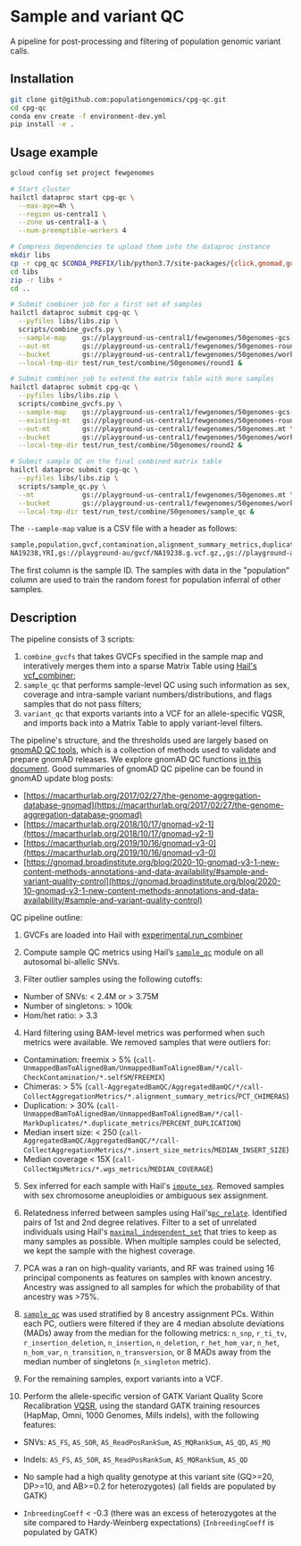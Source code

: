 # Sample and variant QC

A pipeline for post-processing and filtering of population genomic variant calls.

## Installation

```sh
git clone git@github.com:populationgenomics/cpg-qc.git
cd cpg-qc
conda env create -f environment-dev.yml
pip install -e .
```


## Usage example

```sh
gcloud config set project fewgenomes

# Start cluster
hailctl dataproc start cpg-qc \
  --max-age=4h \
  --region us-central1 \
  --zone us-central1-a \
  --num-preemptible-workers 4

# Compress dependencies to upload them into the dataproc instance
mkdir libs
cp -r cpg_qc $CONDA_PREFIX/lib/python3.7/site-packages/{click,gnomad,google,slack} libs
cd libs
zip -r libs *
cd ..

# Submit combiner job for a first set of samples
hailctl dataproc submit cpg-qc \
  --pyfiles libs/libs.zip \
  scripts/combine_gvcfs.py \
  --sample-map    gs://playground-us-central1/fewgenomes/50genomes-gcs-round1.csv \
  --out-mt        gs://playground-us-central1/fewgenomes/50genomes-round1.mt \
  --bucket        gs://playground-us-central1/fewgenomes/50genomes/work/round1 \
  --local-tmp-dir test/run_test/combine/50genomes/round1 &

# Submit combiner job to extend the matrix table with more samples
hailctl dataproc submit cpg-qc \
  --pyfiles libs/libs.zip \
  scripts/combine_gvcfs.py \
  --sample-map    gs://playground-us-central1/fewgenomes/50genomes-gcs-round2.csv \
  --existing-mt   gs://playground-us-central1/fewgenomes/50genomes-round1.mt \
  --out-mt        gs://playground-us-central1/fewgenomes/50genomes.mt \
  --bucket        gs://playground-us-central1/fewgenomes/50genomes/work/round2 \
  --local-tmp-dir test/run_test/combine/50genomes/round2 &

# Submit sample QC on the final combined matrix table
hailctl dataproc submit cpg-qc \
  --pyfiles libs/libs.zip \
  scripts/sample_qc.py \
  --mt            gs://playground-us-central1/fewgenomes/50genomes.mt \
  --bucket        gs://playground-us-central1/fewgenomes/50genomes/work/sample_qc \
  --local-tmp-dir test/run_test/combine/50genomes/sample_qc &
```

The `--sample-map` value is a CSV file with a header as follows:

```sh
sample,population,gvcf,contamination,alignment_summary_metrics,duplicate_metrics,insert_size_metrics,wgs_metrics
NA19238,YRI,gs://playground-au/gvcf/NA19238.g.vcf.gz,,gs://playground-au/<....>/NA19238.readgroup.alignment_summary_metrics,<...>/NA19238.duplicate_metrics,<...>/NA19238.insert_size_metrics,<...>/NA19238.wgs_metrics
```

The first column is the sample ID. The samples with data in the "population" column are used to train the random forest for population inferral of other samples.


## Description

The pipeline consists of 3 scripts:

1. `combine_gvcfs` that takes GVCFs specified in the sample map and interatively merges them into a sparse Matrix Table using [Hail's vcf_combiner](https://hail.is/docs/0.2/experimental/vcf_combiner.html);
2. `sample_qc` that performs sample-level QC using such information as sex, coverage and intra-sample variant numbers/distributions, and flags samples that do not pass filters;
3. `variant_qc` that exports variants into a VCF for an allele-specific VQSR, and imports back into a Matrix Table to apply variant-level filters.

The pipeline's structure, and the thresholds used are largely based on [gnomAD QC tools](https://github.com/broadinstitute/gnomad_qc), which is a collection of methods used to validate and prepare gnomAD releases. We explore gnomAD QC functions [in this document](docs/gnomad_qc.md). Good summaries of gnomAD QC pipeline can be found in gnomAD update blog posts:

* [https://macarthurlab.org/2017/02/27/the-genome-aggregation-database-gnomad](https://macarthurlab.org/2017/02/27/the-genome-aggregation-database-gnomad)
* [https://macarthurlab.org/2018/10/17/gnomad-v2-1](https://macarthurlab.org/2018/10/17/gnomad-v2-1)
* [https://macarthurlab.org/2019/10/16/gnomad-v3-0](https://macarthurlab.org/2019/10/16/gnomad-v3-0)
* [https://gnomad.broadinstitute.org/blog/2020-10-gnomad-v3-1-new-content-methods-annotations-and-data-availability/#sample-and-variant-quality-control](https://gnomad.broadinstitute.org/blog/2020-10-gnomad-v3-1-new-content-methods-annotations-and-data-availability/#sample-and-variant-quality-control)

QC pipeline outline:

1. GVCFs are loaded into Hail with [experimental.run_combiner](https://hail.is/docs/0.2/experimental/vcf_combiner.html)

2. Compute sample QC metrics using Hail’s [`sample_qc`](https://hail.is/docs/0.2/methods/genetics.html#hail.methods.sample_qc) module on all autosomal bi-allelic SNVs.

3. Filter outlier samples using the following cutoffs:

  * Number of SNVs: < 2.4M or > 3.75M
  * Number of singletons: > 100k
  * Hom/het ratio: > 3.3

4. Hard filtering using BAM-level metrics was performed when such metrics were available. We removed samples that were outliers for:

  * Contamination: freemix > 5% (`call-UnmappedBamToAlignedBam/UnmappedBamToAlignedBam/*/call-CheckContamination/*.selfSM`/`FREEMIX`)
  * Chimeras: > 5% (`call-AggregatedBamQC/AggregatedBamQC/*/call-CollectAggregationMetrics/*.alignment_summary_metrics`/`PCT_CHIMERAS`)
  * Duplication: > 30% (`call-UnmappedBamToAlignedBam/UnmappedBamToAlignedBam/*/call-MarkDuplicates/*.duplicate_metrics`/`PERCENT_DUPLICATION`)
  * Median insert size: < 250 (`call-AggregatedBamQC/AggregatedBamQC/*/call-CollectAggregationMetrics/*.insert_size_metrics`/`MEDIAN_INSERT_SIZE`)
  * Median coverage < 15X (`call-CollectWgsMetrics/*.wgs_metrics`/`MEDIAN_COVERAGE`)

5. Sex inferred for each sample with Hail's [`impute_sex`](https://hail.is/docs/0.2/methods/genetics.html?highlight=impute_sex#hail.methods.impute_sex). Removed samples with sex chromosome aneuploidies or ambiguous sex assignment.

6. Relatedness inferred between samples using Hail's[`pc_relate`](https://hail.is/docs/0.2/methods/genetics.html?highlight=pc_relate#hail.methods.pc_relate). Identified pairs of 1st and 2nd degree relatives. Filter to a set of unrelated individuals using Hail's [`maximal_independent_set`](https://hail.is/docs/0.2/methods/misc.html?highlight=maximal_independent_set#hail.methods.maximal_independent_set) that tries to keep as many samples as possible. When multiple samples could be selected, we kept the sample with the highest coverage.

7. PCA was a ran on high-quality variants, and RF was trained using 16 principal components as features on samples with known ancestry. Ancestry was assigned to all samples for which the probability of that ancestry was >75%.

8. [`sample_qc`](https://hail.is/docs/0.2/methods/genetics.html#hail.methods.sample_qc) was used stratified by 8 ancestry assignment PCs. Within each PC, outliers were filtered if they are 4 median absolute deviations (MADs) away from the median for the following metrics: `n_snp`, `r_ti_tv`, `r_insertion_deletion`, `n_insertion`, `n_deletion`, `r_het_hom_var`, `n_het`, `n_hom_var`, `n_transition`, `n_transversion`, or 8 MADs away from the median number of singletons (`n_singleton` metric).

9. For the remaining samples, export variants into a VCF.

10. Perform the allele-specific version of GATK Variant Quality Score Recalibration [VQSR](https://gatkforums.broadinstitute.org/gatk/discussion/9622/allele-specific-annotation-and-filtering), using the standard GATK training resources (HapMap, Omni, 1000 Genomes, Mills indels), with the following features:

  * SNVs:   `AS_FS`, `AS_SOR`, `AS_ReadPosRankSum`, `AS_MQRankSum`, `AS_QD`, `AS_MQ`
  * Indels: `AS_FS`, `AS_SOR`, `AS_ReadPosRankSum`, `AS_MQRankSum`, `AS_QD`

  * No sample had a high quality genotype at this variant site (GQ>=20, DP>=10, and AB>=0.2 for heterozygotes) (all fields are populated by GATK)
  * `InbreedingCoeff` < -0.3 (there was an excess of heterozygotes at the site compared to Hardy-Weinberg expectations) (`InbreedingCoeff` is populated by GATK)
